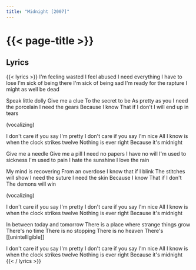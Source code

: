 ```yaml
---
title: "Midnight [2007]"
---
```

# {{< page-title >}}

## Lyrics
{{< lyrics >}}
I'm feeling wasted
I feel abused
I need everything
I have to lose
I'm sick of being there
I'm sick of being sad
I'm ready for the rapture
I might as well be dead

Speak little dolly
Give me a clue
To the secret to be
As pretty as you
I need the porcelain
I need the gears
Because I know
That if I don't
I will end up in tears

(vocalizing)

I don't care if you say I'm pretty
I don't care if you say I'm nice
All I know is when the clock strikes twelve
Nothing is ever right
Because it's midnight

Give me a needle
Give me a pill
I need no papers
I have no will
I'm used to sickness
I'm used to pain
I hate the sunshine
I love the rain

My mind is recovering
From an overdose
I know that if I blink
The stitches will show
I need the suture
I need the skin
Because I know
That if I don't
The demons will win

(vocalizing)

I don't care if you say I'm pretty
I don't care if you say I'm nice
All I know is when the clock strikes twelve
Nothing is ever right
Because it's midnight

In between today and tomorrow
There is a place where strange things grow
There's no time
There is no stopping
There is no heaven
There's [[unintelligible]]

I don't care if you say I'm pretty
I don't care if you say I'm nice
All I know is when the clock strikes twelve
Nothing is ever right
Because it's midnight
{{< / lyrics >}}
